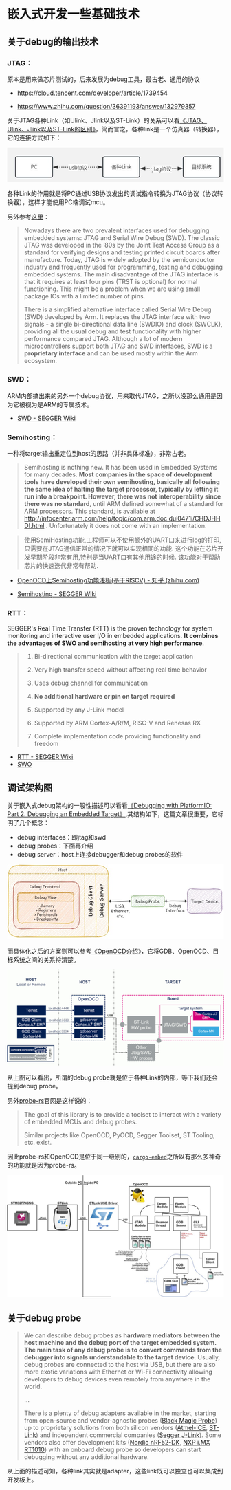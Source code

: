 # 嵌入式开发一些基础技术

## 关于debug的输出技术

### JTAG：

原本是用来做芯片测试的，后来发展为debug工具，最古老、通用的协议

* https://cloud.tencent.com/developer/article/1739454

* https://www.zhihu.com/question/36391193/answer/132979357

关于JTAG各种Link（如Ulink、Jlink以及ST-Link）的关系可以看[《JTAG、Ulink、Jlink以及ST-Link的区别》](https://zhuanlan.zhihu.com/p/362465210)，简而言之，各种link是一个仿真器（转换器），它的连接方式如下：

![](/imgs/jtag.jpg)  

各种Link的作用就是将PC通过USB协议发出的调试指令转换为JTAG协议（协议转换器），这样才能使用PC端调试mcu。

另外参考[这里](https://piolabs.com/blog/insights/debugging-embedded.html#debug-probes)：

>Nowadays there are two prevalent interfaces used for debugging embedded systems: JTAG and Serial Wire Debug (SWD). The classic JTAG was developed in the ’80s by the Joint Test Access Group as a standard for verifying designs and testing printed circuit boards after manufacture. Today, JTAG is widely adopted by the semiconductor industry and frequently used for programming, testing and debugging embedded systems. The main disadvantage of the JTAG interface is that it requires at least four pins (TRST is optional) for normal functioning. This might be a problem when we are using small package ICs with a limited number of pins. 
>
>There is a simplified alternative interface called Serial Wire Debug (SWD) developed by Arm. It replaces the JTAG interface with two signals - a single bi-directional data line (SWDIO) and clock (SWCLK), providing all the usual debug and test functionality with higher performance compared JTAG. Although a lot of modern microcontrollers support both JTAG and SWD interfaces, SWD is a **proprietary interface** and can be used mostly within the Arm ecosystem.





### SWD：

ARM内部搞出来的另外一个debug协议，用来取代JTAG，之所以没那么通用是因为它被视为是ARM的专属技术。

* [SWD - SEGGER Wiki](https://wiki.segger.com/SWD)



### Semihosting：

一种将target输出重定位到host的思路（并非具体标准），非常古老。

> Semihosting is nothing new. It has been used in Embedded Systems for many decades. **Most companies in the space of development tools have developed their own semihosting, basically all following the same idea of halting the target processor, typically by letting it run into a breakpoint. However, there was not interoperability since there was no standard**, until ARM defined somewhat of a standard for ARM processors. This standard, is available at http://infocenter.arm.com/help/topic/com.arm.doc.dui0471i/CHDJHHDI.html . Unfortunately it does not come with an implementation.

> 使用SemiHosting功能,工程师可以不使用额外的UART口来进行log的打印, 只需要在JTAG通信正常的情况下就可以实现相同的功能. 这个功能在芯片开发早期阶段非常有用,特别是当UART口有其他用途的时候. 该功能对于帮助芯片的快速迭代非常有帮助.

* [OpenOCD上Semihosting功能浅析(基于RISCV) - 知乎 (zhihu.com)](https://zhuanlan.zhihu.com/p/506062424)

* [Semihosting - SEGGER Wiki](https://wiki.segger.com/Semihosting)



### RTT：

SEGGER's Real Time Transfer (RTT) is the proven technology for system monitoring and interactive user I/O in embedded applications. **It  combines the advantages of SWO and semihosting at very high performance**.

> 1. Bi-directional communication with the target application
>
> 2. Very high transfer speed without affecting real time behavior
>
> 3. Uses debug channel for communication
>
> 4. **No additional hardware or pin on target required**
>
> 5. Supported by any J-Link model
>
> 6. Supported by ARM Cortex-A/R/M, RISC-V and Renesas RX
>
> 7. Complete implementation code providing functionality and freedom

* [RTT - SEGGER Wiki](https://wiki.segger.com/RTT)
* [SWO](https://wiki.segger.com/SWO)



## 调试架构图

关于嵌入式debug架构的一般性描述可以看看[《Debugging with PlatformIO: Part 2. Debugging an Embedded Target》](https://piolabs.com/blog/insights/debugging-embedded.html#debug-probes),其结构如下，这篇文章很重要，它标明了几个概念：

* debug interfaces：即jtag和swd
* debug probes：下面再介绍
* debug server：host上连接debugger和debug probes的软件

![](/imgs/debug-setup.jpg)



而具体化之后的方案则可以参考[《OpenOCD介绍》](https://bbs.huaweicloud.com/blogs/122621)，它将GDB、OpenOCD、目标系统之间的关系捋清楚。

![](/imgs/700px-GDB_openOCD_focus_graph.png)  

从上图可以看出，所谓的debug probe就是位于各种Link的内部，等下我们还会提到debug  probe。

另外[probe-rs](https://github.com/probe-rs/probe-rs)官网是这样说的：

> The goal of this library is to provide a toolset to interact with a variety of embedded MCUs and debug probes.
>
> Similar projects like OpenOCD, PyOCD, Segger Toolset, ST Tooling, etc. exist. 

因此probe-rs和OpenOCD是位于同一级别的，[`cargo-embed`](https://github.com/probe-rs/cargo-embed#cargo-embed)之所以有那么多神奇的功能就是因为probe-rs。

![](/imgs/openocd.jpg)   



## 关于debug probe

> We can describe debug probes as **hardware mediators between the host machine and the debug port of the target embedded system. The main task of any debug probe is to convert commands from the debugger into signals understandable to the target device**. Usually, debug probes are connected to the host via USB, but there are also more exotic variations with Ethernet or Wi-Fi connectivity allowing developers to debug devices even remotely from anywhere in the world.
>
> ...
>
> There is a plenty of debug adapters available in the market, starting from open-source and vendor-agnostic probes ([Black Magic Probe](https://docs.platformio.org/en/latest/plus/debug-tools/blackmagic.html)) up to proprietary solutions from both silicon vendors ([Atmel-ICE](https://docs.platformio.org/en/latest/plus/debug-tools/atmel-ice.html), [ST-Link](https://docs.platformio.org/en/latest/plus/debug-tools/stlink.html)) and independent commercial companies ([Segger J-Link](https://docs.platformio.org/en/latest/plus/debug-tools/jlink.html)). Some vendors also offer development kits ([Nordic nRF52-DK](https://docs.platformio.org/en/latest/boards/nordicnrf52/nrf52_dk.html), [NXP i.MX RT1010](https://docs.platformio.org/en/latest/boards/nxpimxrt/mimxrt1010_evk.html)) with an onboard debug probe so developers can start debugging without any additional hardware.

从上面的描述可知，各种link其实就是adapter，这些link既可以独立也可以集成到开发板上。